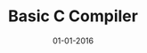 ---
title: "Basic C Compiler"
excerpt: "Implemented a basic c compiler generating tokens, lexemes, AST, and finally generating assembly code for x86 architecture."

date: 01-01-2016

header:
  teaser: /assets/images/portfolio-placeholder-th.jpg
  overlay_image: /assets/images/portfolio-placeholder.jpg
  overlay_color: "#000"
  overlay_filter: 0.6
  
sidebar:
  - title: "Role"
    image: /assets/images/bio-photo.jpg
    image_alt: "logo"
    text: "Application Development"
  - title: "Project Timeline"
    text: "Sep'15 - Dec'15"
---
